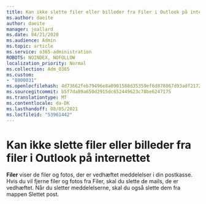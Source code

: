 ```yaml
---
title: Kan ikke slette filer eller billeder fra Filer i Outlook på internettet
ms.author: daeite
author: daeite
manager: joallard
ms.date: 04/21/2020
ms.audience: Admin
ms.topic: article
ms.service: o365-administration
ROBOTS: NOINDEX, NOFOLLOW
localization_priority: Normal
ms.collection: Adm_O365
ms.custom:
- "8000031"
ms.openlocfilehash: 4d73662feb79496e8a0901588d35359ef6d878067d93adf2172504e4d96af1cc
ms.sourcegitcommit: b5f7da89a650d2915dc652449623c78be6247175
ms.translationtype: MT
ms.contentlocale: da-DK
ms.lasthandoff: 08/05/2021
ms.locfileid: "53961442"
---
```

# <a name="cant-delete-files-or-photos-from-files-in-outlook-on-the-web"></a>Kan ikke slette filer eller billeder fra filer i Outlook på internettet

**Filer** viser de filer og fotos, der er vedhæftet meddelelser i din postkasse. Hvis du vil fjerne filer og fotos fra Filer, skal du slette de mails, de er vedhæftet. Når du sletter meddelelserne, skal du også slette dem fra mappen Slettet post.